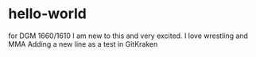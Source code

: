 # hello-world
for DGM 1660/1610
I am new to this and very excited.  I love wrestling and MMA
Adding a new line as a test in GitKraken
